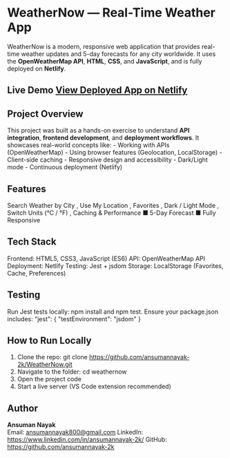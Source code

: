 # WeatherNow — Real-Time Weather App
WeatherNow is a modern, responsive web application that provides real-time weather updates and
5-day forecasts for any city worldwide. It uses the **OpenWeatherMap API**, **HTML**, **CSS**, and
**JavaScript**, and is fully deployed on **Netlify**.

## Live Demo  **[View Deployed App on Netlify](https://weather-now-project-078921.netlify.app/)**

## Project Overview
This project was built as a hands-on exercise to understand **API integration**, **frontend
development**, and **deployment workflows**. It showcases real-world concepts like: - Working with
APIs (OpenWeatherMap) - Using browser features (Geolocation, LocalStorage) - Client-side caching -
Responsive design and accessibility - Dark/Light mode - Continuous deployment (Netlify)

## Features
Search Weather by City , Use My Location , Favorites , Dark / Light Mode , Switch Units (°C /
°F) , Caching & Performance ■ 5-Day Forecast ■ Fully Responsive

## Tech Stack
Frontend: HTML5, CSS3, JavaScript (ES6) API: OpenWeatherMap API Deployment: Netlify Testing:
Jest + jsdom Storage: LocalStorage (Favorites, Cache, Preferences)

## Testing
Run Jest tests locally: npm install and npm test.
Ensure your package.json includes: "jest": { "testEnvironment": "jsdom" }

## How to Run Locally
1. Clone the repo: git clone https://github.com/ansumannayak-2k/WeatherNow.git
2. Navigate to the folder: cd weathernow
3. Open the project code 
4. Start a live server (VS Code extension recommended)

## Author
**Ansuman Nayak**  
Email: ansumannayak800@gmail.com 
LinkedIn: https://www.linkedin.com/in/ansumannayak-2k/
GitHub: https://github.com/ansumannayak-2k



